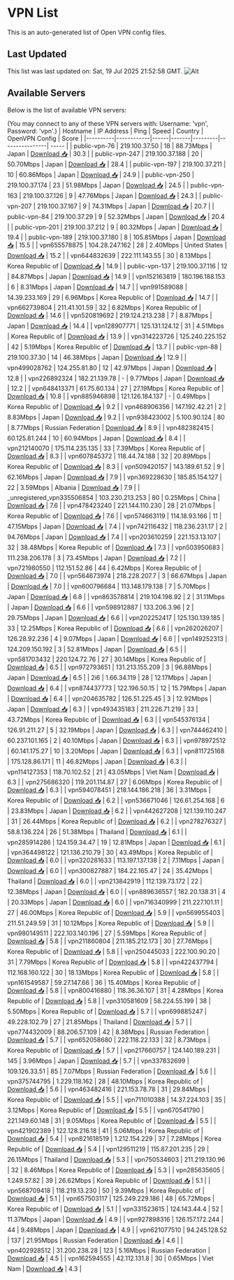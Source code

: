 # VPN List

This is an auto-generated list of Open VPN config files.

## Last Updated

This list was last updated on: Sat, 19 Jul 2025 21:52:58 GMT.
![Alt](https://repobeats.axiom.co/api/embed/186b98318ef1479477931607c1ad7d823f12451f.svg "Repobeats analytics image")

## Available Servers

Below is the list of available VPN servers:

(You may connect to any of these VPN servers with: Username: 'vpn', Password: 'vpn'.)
| Hostname | IP Address | Ping | Speed | Country | OpenVPN Config | Score |
|----------|------------|------|-------|---------|----------------| ----- |
| public-vpn-76 | 219.100.37.50 | 18 | 88.73Mbps | Japan | [Download 📥](./configs/server_0_JP.ovpn) | 30.3 |
| public-vpn-247 | 219.100.37.188 | 20 | 50.70Mbps | Japan | [Download 📥](./configs/server_1_JP.ovpn) | 28.4 |
| public-vpn-197 | 219.100.37.211 | 10 | 60.86Mbps | Japan | [Download 📥](./configs/server_2_JP.ovpn) | 24.9 |
| public-vpn-250 | 219.100.37.174 | 23 | 51.98Mbps | Japan | [Download 📥](./configs/server_3_JP.ovpn) | 24.5 |
| public-vpn-163 | 219.100.37.126 | 9 | 47.76Mbps | Japan | [Download 📥](./configs/server_4_JP.ovpn) | 24.3 |
| public-vpn-207 | 219.100.37.167 | 9 | 74.31Mbps | Japan | [Download 📥](./configs/server_5_JP.ovpn) | 20.7 |
| public-vpn-84 | 219.100.37.29 | 9 | 52.32Mbps | Japan | [Download 📥](./configs/server_6_JP.ovpn) | 20.4 |
| public-vpn-201 | 219.100.37.212 | 9 | 80.32Mbps | Japan | [Download 📥](./configs/server_7_JP.ovpn) | 19.4 |
| public-vpn-189 | 219.100.37.180 | 8 | 105.85Mbps | Japan | [Download 📥](./configs/server_8_JP.ovpn) | 15.5 |
| vpn655578875 | 104.28.247.162 | 28 | 2.40Mbps | United States | [Download 📥](./configs/server_9_US.ovpn) | 15.2 |
| vpn644832639 | 222.111.143.55 | 30 | 8.13Mbps | Korea Republic of | [Download 📥](./configs/server_10_KR.ovpn) | 14.9 |
| public-vpn-137 | 219.100.37.116 | 12 | 84.87Mbps | Japan | [Download 📥](./configs/server_11_JP.ovpn) | 14.9 |
| vpn152163819 | 180.196.188.153 | 6 | 8.31Mbps | Japan | [Download 📥](./configs/server_12_JP.ovpn) | 14.7 |
| vpn991589088 | 14.39.233.169 | 29 | 6.96Mbps | Korea Republic of | [Download 📥](./configs/server_13_KR.ovpn) | 14.7 |
| vpn662739804 | 211.41.101.59 | 32 | 6.82Mbps | Korea Republic of | [Download 📥](./configs/server_14_KR.ovpn) | 14.6 |
| vpn520819692 | 219.124.213.238 | 7 | 8.87Mbps | Japan | [Download 📥](./configs/server_15_JP.ovpn) | 14.4 |
| vpn128907771 | 125.131.124.12 | 31 | 4.51Mbps | Korea Republic of | [Download 📥](./configs/server_16_KR.ovpn) | 13.9 |
| vpn314223726 | 125.240.225.152 | 42 | 5.19Mbps | Korea Republic of | [Download 📥](./configs/server_17_KR.ovpn) | 13.7 |
| public-vpn-88 | 219.100.37.30 | 14 | 46.38Mbps | Japan | [Download 📥](./configs/server_18_JP.ovpn) | 12.9 |
| vpn499028762 | 124.255.81.80 | 12 | 42.97Mbps | Japan | [Download 📥](./configs/server_19_JP.ovpn) | 12.8 |
| vpn226892324 | 182.21.139.78 | - | 9.77Mbps | Japan | [Download 📥](./configs/server_20_JP.ovpn) | 12.2 |
| vpn648413371 | 61.75.60.134 | 27 | 27.19Mbps | Korea Republic of | [Download 📥](./configs/server_21_KR.ovpn) | 10.8 |
| vpn885946898 | 121.126.184.137 | - | 0.49Mbps | Korea Republic of | [Download 📥](./configs/server_22_KR.ovpn) | 9.2 |
| vpn468906356 | 147.192.42.21 | 2 | 8.83Mbps | Japan | [Download 📥](./configs/server_23_JP.ovpn) | 9.2 |
| vpn938423002 | 5.100.90.124 | 80 | 8.77Mbps | Russian Federation | [Download 📥](./configs/server_24_RU.ovpn) | 8.9 |
| vpn482382415 | 60.125.81.244 | 10 | 60.94Mbps | Japan | [Download 📥](./configs/server_25_JP.ovpn) | 8.4 |
| vpn212140070 | 175.114.235.135 | 33 | 7.39Mbps | Korea Republic of | [Download 📥](./configs/server_26_KR.ovpn) | 8.3 |
| vpn607845372 | 118.44.74.188 | 32 | 20.89Mbps | Korea Republic of | [Download 📥](./configs/server_27_KR.ovpn) | 8.3 |
| vpn509420157 | 143.189.61.52 | 9 | 62.16Mbps | Japan | [Download 📥](./configs/server_28_JP.ovpn) | 7.9 |
| vpn369228630 | 185.85.154.127 | 22 | 3.59Mbps | Albania | [Download 📥](./configs/server_29_AL.ovpn) | 7.9 |
| _unregistered_vpn335506854 | 103.230.213.253 | 80 | 0.25Mbps | China | [Download 📥](./configs/server_30_CN.ovpn) | 7.6 |
| vpn478423240 | 221.144.110.230 | 28 | 21.07Mbps | Korea Republic of | [Download 📥](./configs/server_31_KR.ovpn) | 7.6 |
| vpn574663119 | 114.18.93.166 | 11 | 47.15Mbps | Japan | [Download 📥](./configs/server_32_JP.ovpn) | 7.4 |
| vpn742116432 | 118.236.231.17 | 2 | 94.76Mbps | Japan | [Download 📥](./configs/server_33_JP.ovpn) | 7.4 |
| vpn203610259 | 221.153.13.107 | 32 | 38.48Mbps | Korea Republic of | [Download 📥](./configs/server_34_KR.ovpn) | 7.3 |
| vpn503950683 | 111.238.206.178 | 3 | 73.45Mbps | Japan | [Download 📥](./configs/server_35_JP.ovpn) | 7.2 |
| vpn721980550 | 112.151.52.86 | 44 | 6.42Mbps | Korea Republic of | [Download 📥](./configs/server_36_KR.ovpn) | 7.0 |
| vpn564673974 | 218.228.207.7 | 3 | 66.67Mbps | Japan | [Download 📥](./configs/server_37_JP.ovpn) | 7.0 |
| vpn600796684 | 113.148.179.138 | 7 | 5.70Mbps | Japan | [Download 📥](./configs/server_38_JP.ovpn) | 6.8 |
| vpn863578814 | 219.104.198.92 | 2 | 31.11Mbps | Japan | [Download 📥](./configs/server_39_JP.ovpn) | 6.6 |
| vpn598912887 | 133.206.3.96 | 2 | 29.75Mbps | Japan | [Download 📥](./configs/server_40_JP.ovpn) | 6.6 |
| vpn202252417 | 125.130.139.185 | 33 | 12.25Mbps | Korea Republic of | [Download 📥](./configs/server_41_KR.ovpn) | 6.6 |
| vpn262026207 | 126.28.92.236 | 4 | 9.07Mbps | Japan | [Download 📥](./configs/server_42_JP.ovpn) | 6.6 |
| vpn149252313 | 124.209.150.192 | 3 | 52.81Mbps | Japan | [Download 📥](./configs/server_43_JP.ovpn) | 6.5 |
| vpn581703432 | 220.124.72.76 | 27 | 30.14Mbps | Korea Republic of | [Download 📥](./configs/server_44_KR.ovpn) | 6.5 |
| vpn972793651 | 131.213.155.209 | 3 | 96.88Mbps | Japan | [Download 📥](./configs/server_45_JP.ovpn) | 6.5 |
| 2i6 | 1.66.34.119 | 28 | 12.17Mbps | Japan | [Download 📥](./configs/server_46_JP.ovpn) | 6.4 |
| vpn874437773 | 122.196.50.15 | 12 | 15.79Mbps | Japan | [Download 📥](./configs/server_47_JP.ovpn) | 6.4 |
| vpn204635782 | 126.51.225.45 | 3 | 12.92Mbps | Japan | [Download 📥](./configs/server_48_JP.ovpn) | 6.3 |
| vpn493435183 | 211.226.71.219 | 33 | 43.72Mbps | Korea Republic of | [Download 📥](./configs/server_49_KR.ovpn) | 6.3 |
| vpn545376134 | 126.91.211.27 | 5 | 32.19Mbps | Japan | [Download 📥](./configs/server_50_JP.ovpn) | 6.3 |
| vpn744462410 | 60.237.101.165 | 2 | 40.10Mbps | Japan | [Download 📥](./configs/server_51_JP.ovpn) | 6.3 |
| vpn978972512 | 60.141.175.27 | 10 | 3.20Mbps | Japan | [Download 📥](./configs/server_52_JP.ovpn) | 6.3 |
| vpn811725168 | 175.128.86.171 | 11 | 46.82Mbps | Japan | [Download 📥](./configs/server_53_JP.ovpn) | 6.3 |
| vpn114127353 | 118.70.102.52 | 21 | 43.05Mbps | Viet Nam | [Download 📥](./configs/server_54_VN.ovpn) | 6.3 |
| vpn275686320 | 119.201.114.87 | 27 | 6.06Mbps | Korea Republic of | [Download 📥](./configs/server_55_KR.ovpn) | 6.3 |
| vpn594078451 | 218.144.186.218 | 36 | 3.31Mbps | Korea Republic of | [Download 📥](./configs/server_56_KR.ovpn) | 6.2 |
| vpn536671046 | 126.61.254.168 | 6 | 23.83Mbps | Japan | [Download 📥](./configs/server_57_JP.ovpn) | 6.2 |
| vpn442627208 | 121.139.110.247 | 31 | 26.44Mbps | Korea Republic of | [Download 📥](./configs/server_58_KR.ovpn) | 6.2 |
| vpn278276327 | 58.8.136.224 | 26 | 51.38Mbps | Thailand | [Download 📥](./configs/server_59_TH.ovpn) | 6.1 |
| vpn285914286 | 124.159.34.47 | 19 | 12.81Mbps | Japan | [Download 📥](./configs/server_60_JP.ovpn) | 6.1 |
| vpn364498122 | 121.136.210.79 | 30 | 43.49Mbps | Korea Republic of | [Download 📥](./configs/server_61_KR.ovpn) | 6.0 |
| vpn320281633 | 113.197.137.138 | 2 | 7.11Mbps | Japan | [Download 📥](./configs/server_62_JP.ovpn) | 6.0 |
| vpn300827887 | 184.22.165.47 | 24 | 35.42Mbps | Thailand | [Download 📥](./configs/server_63_TH.ovpn) | 6.0 |
| vpn213842919 | 112.139.73.172 | 22 | 12.38Mbps | Japan | [Download 📥](./configs/server_64_JP.ovpn) | 6.0 |
| vpn889636557 | 182.20.138.31 | 4 | 20.33Mbps | Japan | [Download 📥](./configs/server_65_JP.ovpn) | 6.0 |
| vpn716340999 | 211.227.101.11 | 27 | 46.00Mbps | Korea Republic of | [Download 📥](./configs/server_66_KR.ovpn) | 5.9 |
| vpn569955403 | 211.51.249.59 | 31 | 10.12Mbps | Korea Republic of | [Download 📥](./configs/server_67_KR.ovpn) | 5.9 |
| vpn980149511 | 222.103.140.196 | 27 | 5.59Mbps | Korea Republic of | [Download 📥](./configs/server_68_KR.ovpn) | 5.8 |
| vpn211860804 | 211.185.212.173 | 30 | 27.76Mbps | Korea Republic of | [Download 📥](./configs/server_69_KR.ovpn) | 5.8 |
| vpn250445033 | 222.100.90.20 | 31 | 7.79Mbps | Korea Republic of | [Download 📥](./configs/server_70_KR.ovpn) | 5.8 |
| vpn422437794 | 112.168.160.122 | 30 | 18.13Mbps | Korea Republic of | [Download 📥](./configs/server_71_KR.ovpn) | 5.8 |
| vpn161549587 | 59.27.147.66 | 36 | 15.40Mbps | Korea Republic of | [Download 📥](./configs/server_72_KR.ovpn) | 5.8 |
| vpn800416880 | 118.36.36.107 | 31 | 4.28Mbps | Korea Republic of | [Download 📥](./configs/server_73_KR.ovpn) | 5.8 |
| vpn310581609 | 58.224.55.199 | 38 | 5.50Mbps | Korea Republic of | [Download 📥](./configs/server_74_KR.ovpn) | 5.7 |
| vpn699885247 | 49.228.102.79 | 27 | 21.85Mbps | Thailand | [Download 📥](./configs/server_75_TH.ovpn) | 5.7 |
| vpn774432009 | 88.206.57.109 | 42 | 8.38Mbps | Russian Federation | [Download 📥](./configs/server_76_RU.ovpn) | 5.7 |
| vpn652058680 | 222.118.22.133 | 32 | 8.73Mbps | Korea Republic of | [Download 📥](./configs/server_77_KR.ovpn) | 5.7 |
| vpn217660757 | 124.140.189.231 | 145 | 3.96Mbps | Japan | [Download 📥](./configs/server_78_JP.ovpn) | 5.7 |
| vpn337832699 | 109.126.33.51 | 85 | 7.07Mbps | Russian Federation | [Download 📥](./configs/server_79_RU.ovpn) | 5.6 |
| vpn375744795 | 1.229.118.162 | 28 | 48.10Mbps | Korea Republic of | [Download 📥](./configs/server_80_KR.ovpn) | 5.6 |
| vpn463482416 | 221.153.78.78 | 31 | 29.84Mbps | Korea Republic of | [Download 📥](./configs/server_81_KR.ovpn) | 5.5 |
| vpn711010388 | 14.37.224.103 | 35 | 3.12Mbps | Korea Republic of | [Download 📥](./configs/server_82_KR.ovpn) | 5.5 |
| vpn670541790 | 221.149.60.148 | 31 | 9.05Mbps | Korea Republic of | [Download 📥](./configs/server_83_KR.ovpn) | 5.5 |
| vpn421902389 | 122.128.216.18 | 41 | 5.06Mbps | Korea Republic of | [Download 📥](./configs/server_84_KR.ovpn) | 5.4 |
| vpn821618519 | 1.212.154.229 | 37 | 7.28Mbps | Korea Republic of | [Download 📥](./configs/server_85_KR.ovpn) | 5.4 |
| vpn129511219 | 115.87.201.235 | 29 | 26.15Mbps | Thailand | [Download 📥](./configs/server_86_TH.ovpn) | 5.3 |
| vpn750534603 | 211.219.130.96 | 32 | 8.46Mbps | Korea Republic of | [Download 📥](./configs/server_87_KR.ovpn) | 5.3 |
| vpn285635605 | 1.249.57.82 | 39 | 26.62Mbps | Korea Republic of | [Download 📥](./configs/server_88_KR.ovpn) | 5.1 |
| vpn568709418 | 118.219.13.230 | 50 | 9.39Mbps | Korea Republic of | [Download 📥](./configs/server_89_KR.ovpn) | 5.1 |
| vpn657503117 | 125.249.229.186 | 48 | 65.72Mbps | Korea Republic of | [Download 📥](./configs/server_90_KR.ovpn) | 5.1 |
| vpn331523615 | 124.143.44.4 | 52 | 11.37Mbps | Japan | [Download 📥](./configs/server_91_JP.ovpn) | 4.9 |
| vpn927898316 | 126.157.172.244 | 44 | 9.48Mbps | Japan | [Download 📥](./configs/server_92_JP.ovpn) | 4.9 |
| vpn621077510 | 94.245.128.52 | 137 | 21.95Mbps | Russian Federation | [Download 📥](./configs/server_93_RU.ovpn) | 4.6 |
| vpn402928512 | 31.200.238.28 | 123 | 5.16Mbps | Russian Federation | [Download 📥](./configs/server_94_RU.ovpn) | 4.5 |
| vpn162594555 | 42.112.131.8 | 30 | 0.65Mbps | Viet Nam | [Download 📥](./configs/server_95_VN.ovpn) | 4.3 |
